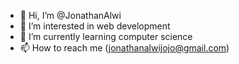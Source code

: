 - 👋 Hi, I’m @JonathanAlwi
- 👀 I’m interested in web development
- 🌱 I’m currently learning computer science
- 📫 How to reach me (jonathanalwijojo@gmail.com)
 

<!---
JoAlwi/JoAlwi is a ✨ special ✨ repository because its `README.md` (this file) appears on your GitHub profile.
You can click the Preview link to take a look at your changes.
--->
